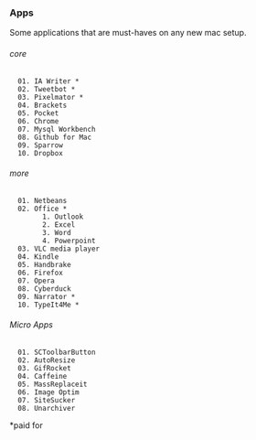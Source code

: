### Apps

Some applications that are must-haves on any new mac setup.

###### core

      01. IA Writer *
      02. Tweetbot *
      03. Pixelmator *
      04. Brackets
      05. Pocket
      06. Chrome
      07. Mysql Workbench
      08. Github for Mac
      09. Sparrow
      10. Dropbox
      
###### more

      01. Netbeans
      02. Office *
            1. Outlook
            2. Excel
            3. Word
            4. Powerpoint
      03. VLC media player
      04. Kindle
      05. Handbrake
      06. Firefox      
      07. Opera
      08. Cyberduck      
      09. Narrator *
      10. TypeIt4Me *
      
###### Micro Apps

      01. SCToolbarButton     
      02. AutoResize
      03. GifRocket
      04. Caffeine
      05. MassReplaceit
      06. Image Optim
      07. SiteSucker
      08. Unarchiver
      
*paid for
